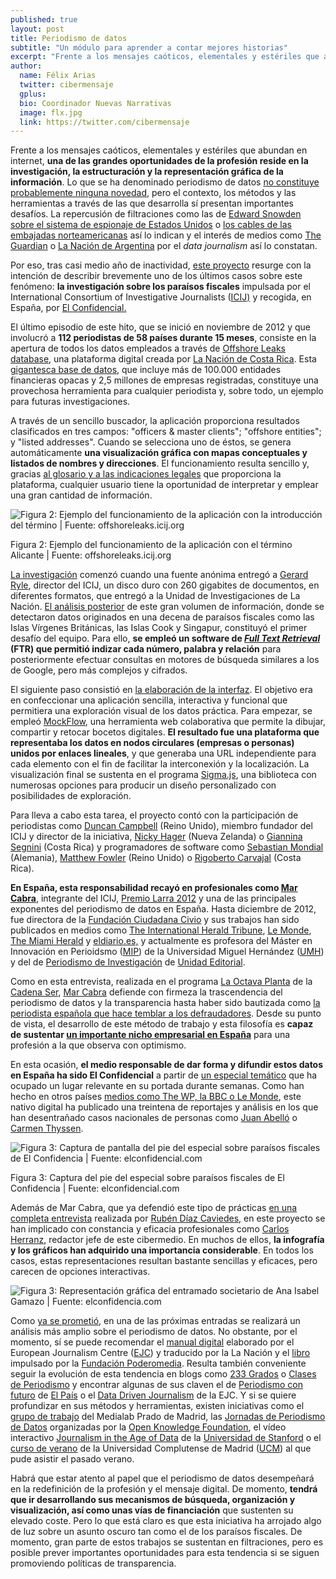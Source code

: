 ```yaml
---
published: true
layout: post
title: Periodismo de datos
subtitle: "Un módulo para aprender a contar mejores historias"
excerpt: "Frente a los mensajes caóticos, elementales y estériles que abundan en internet, una de las grandes oportunidades de la profesión reside en la investigación, la estructuración y la representación gráfica de la información."
author:
  name: Félix Arias
  twitter: cibermensaje
  gplus:  
  bio: Coordinador Nuevas Narrativas
  image: flx.jpg
  link: https://twitter.com/cibermensaje
---
```


Frente a los mensajes caóticos, elementales y estériles que abundan en internet, **una de las grandes oportunidades de la profesión reside en la investigación, la estructuración y la representación gráfica de la información**. Lo que se ha denominado periodismo de datos [no constituye probablemente ninguna novedad](http://www.apmadrid.es/noticias/generales/re-medios-pablo-mancini-tenemos-que-preguntarnos-que-papel-ocupan-los-medios-tradicionales-y-el-periodismo-en-este-nuevo-ecosistema-de-la-informacion?Itemid=209 "Entrevista a Pablo Mancini en la Asociación de la Prensa de Madrid en la que califica esta tendencia como una moda o una ficción"), pero el contexto, los métodos y las herramientas a través de las que desarrolla sí presentan importantes desafíos. La repercusión de filtraciones como las de [Edward Snowden sobre el sistema de espionaje de Estados Unidos](http://takingnote.blogs.nytimes.com/2013/06/24/edward-snowdens-mad-dash/?_r=0 "Editorial del New York Times sobre este caso") o  [los cables de las embajadas norteamericanas](http://internacional.elpais.com/tag/c/91871e200f2c2bf8987c3cdbd09d178a "Especial de El País sobre esta filtración") así lo indican y el interés de medios como [The Guardian](http://www.guardian.co.uk/datahttp:// "Sección dedicada al periodismo de datos en este medio") o [La Nación de Argentina](http://www.lanacion.com.ar/data "Sección dedicada al periodismo de datos en este medio") por el _data journalism_ así lo constatan.

Por eso, tras casi medio año de inactividad, [este proyecto](http://cibermensaje.com/el-proyecto/ "Página con la explicación de la naturaleza de Cibermensaje") resurge con la intención de describir brevemente uno de los últimos casos sobre este fenómeno: **la investigación sobre los paraísos fiscales** impulsada por el International Consortium of Investigative Journalists ([ICIJ)](http://www.icij.org/ "Página de inicio de la web de esta entidad") y recogida, en España, por [El Confidencial.<span id="more-996"></span>](http://www.elconfidencial.com/ "Página de inicio de este cibermedio")

El último episodio de este hito, que se inició  en noviembre de 2012 y que involucró a **112 periodistas de 58 países durante 15 meses**, consiste en la apertura de todos los datos empleados a través de [Offshore Leaks database](http://offshoreleaks.icij.org/ "Página de inicio de esta base de datos digital"), una plataforma digital creada por [La Nación de Costa Rica](http://www.nacion.com/ "Página de inicio de la versión digital de este medio"). Esta [gigantesca base de datos](http://www.nacion.com/data/Revelan-identidad-empresas-paraisos-fiscales_0_1348265192.html "Texto publicado en este cibermedio donde explican sus detalles"), que incluye más de 100.000 entidades financieras opacas y 2,5 millones de empresas registradas, constituye una provechosa herramienta para cualquier periodista y, sobre todo, un ejemplo para futuras investigaciones.

A través de un sencillo buscador, la aplicación proporciona resultados clasificados en tres campos: "officers & master clients"; "offshore entities"; y "listed addresses". Cuando se selecciona uno de éstos, se genera automáticamente **una visualización gráfica con mapas conceptuales y listados de nombres y direcciones**. El funcionamiento resulta sencillo y, gracias [al glosario y a las indicaciones legales](http://offshoreleaks.icij.org/about/caveats "Página dedicada a la explicación de estas cuestiones de la base de datos") que proporciona la plataforma, cualquier usuario tiene la oportunidad de interpretar y emplear una gran cantidad de información.


![Figura 2: Ejemplo del funcionamiento de la aplicación con la introducción del término | Fuente: offshoreleaks.icij.org](http://cibermensaje.com/wp-content/uploads/2013/06/Figura-22.jpg)

Figura 2: Ejemplo del funcionamiento de la aplicación con el término Alicante | Fuente: offshoreleaks.icij.org

[La investigación](http://www.icij.org/offshore/how-icijs-project-team-analyzed-offshore-files "Artículo de la ICIJ en la que se apuntan las claves de la investigación") comenzó cuando una fuente anónima entregó a [Gerard Ryle](http://www.icij.org/journalists/gerard-ryle), director del ICIJ, un disco duro con 260 gigabites de documentos, en diferentes formatos, que entregó a la Unidad de Investigaciones de La Nación. [El análisis posterior](http://www.icij.org/blog/2013/06/how-we-built-offshore-leaks-database "Artículo de la ICIJ en la que desarrolla este proceso") de este gran volumen de información, donde se detectaron datos originados en una decena de paraísos fiscales como las Islas Vírgenes Británicas, las Islas Cook y Singapur, constituyó el primer desafío del equipo. Para ello, **se empleó un software de [_Full Text Retrieval_](http://en.wikipedia.org/wiki/Full_text_search "Artículo de Wikipedia que explica este concepto") (FTR) que permitió indizar cada número, palabra y relación** para posteriormente efectuar consultas en motores de búsqueda similares a los de Google, pero más complejos y cifrados.

El siguiente paso consistió en [la elaboración de la interfaz](http://www.elconfidencial.com/especiales/paraisos-fiscales/2013/06/15/periodismo-de-datos-gargantas-profundas-y-tecnologia-compartida-123091/ "Artículo de El Confidencial en el que se detalla este proceso"). El objetivo era en confeccionar una aplicación sencilla, interactiva y funcional que permitiera una exploración visual de los datos práctica. Para empezar, se empleó [MockFlow](http://www.mockflow.com/ "Página de inicio de esta herramienta"), una herramienta web colaborativa que permite la dibujar, compartir y retocar bocetos digitales. **El resultado fue una plataforma que representaba los datos en nodos circulares (empresas o personas) unidos por enlaces lineales**, y que generaba una URL independiente para cada elemento con el fin de facilitar la interconexión y la localización. La visualización final se sustenta en el programa [Sigma.js](http://sigmajs.org/http:// "Página de inicio de esta herramienta"), una biblioteca con numerosas opciones para producir un diseño personalizado con posibilidades de exploración.

Para lleva a cabo esta tarea, el proyecto contó con la participación de periodistas como [Duncan Campbell](http://www.icij.org/journalists/duncan-campbell "Perfil de este periodista en la web del ICIJ") (Reino Unido), miembro fundador del ICIJ y director de la iniciativa, [Nicky Hager](http://www.icij.org/journalists/nicky-hager "Perfil de este periodista en la web del ICIJ") (Nueva Zelanda) o [Giannina Segnini](http://www.icij.org/journalists/giannina-segnini "Perfil de este periodista en la web del ICIJ") (Costa Rica) y programadores de software como [Sebastian Mondial](http://www.icij.org/journalists/sebastian-mondial "Perfil de este programador en la web del ICIJ") (Alemania), [Matthew Fowler](http://www.linkedin.com/profile/view?id=248661516&amp;authType=NAME_SEARCH&amp;authToken=UIEF&amp;locale=en_US&amp;srchid=a0979b57-ce53-4aa7-913d-3a1456121032-0&amp;srchindex=1&amp;srchtotal=214&amp;goback=.fps_PBCK_*1_Matthew_Fowler_*1_*1_*1_*1_*2_*1_Y_*1_*1_*1_false_1_R_*1_*51_*1_*51_true_*2_*2_*2_*2_*2_*2_*2_*2_*2_*2_*2_*2_*2_*2_*2_*2_*2_*2_*2_*2_*2&amp;pvs=ps&amp;trk=pp_profile_name_link "Perfil de este programador en Linkedin") (Reino Unido) o [Rigoberto Carvajal](http://www.colpin.ipys.org/participante/rigoberto-carvajal "Perfil de este programador en la web de la Conferencia Latinoamericana de Periodismo de Investigación ") (Costa Rica).

**En España, esta responsabilidad recayó en profesionales como [Mar Cabra](http://www.linkedin.com/pub/mar-cabra/21/bb8/8b9)**, integrante del ICIJ, [Premio Larra 2012](http://www.apmadrid.es/noticias-destacados/1-con-foto/fallados-los-premios-de-periodismo-apm-2012) y una de las principales exponentes del periodismo de datos en España. Hasta diciembre de 2012, fue directora de la [Fundación Ciudadana Civio](http://www.civio.es/ "Página de inicio de esta iniciativa") y sus trabajos han sido publicados en medios como [The International Herald Tribune](http://global.nytimes.com/ "Página de inicio de la versión digital de este medio"), [Le Monde](http://www.lemonde.fr/ "Página de inicio de la versión digital de este medio"), [The Miami Herald](http://www.miamiherald.com/ "Página de inicio de la versión digital de este medio") y [eldiario.es,](http://www.eldiario.es/autores/mar_cabra/) y actualmente es profesora del Máster en Innovación en Perioidsmo ([MIP](http://mip.umh.es/ "Página de inicio de esta iniciativa")) de la Universidad Miguel Hernández ([UMH](http://www.umh.es/ "Página oficial de esta entidad")) y del de [Periodismo de Investigación](http://www.escuelaunidadeditorial.es/programas/master/master-en-periodismo-de-investigacion-datos-y-visualizacion/profesores/mar-cabra) de [Unidad Editorial](http://www.unidadeditorial.com/ "Página de inicio de esta empresa").

Como en esta entrevista, realizada en el programa [La Octava Planta](http://www.cadenaser.com/la-octava-planta/ "Sección dedicada a este espacio en la versión digital de esta radio") de la [Cadena Ser](http://www.cadenaser.com/ "Página de inicio de la versión digital de este medio"), [Mar Cabra](https://twitter.com/cabralens "Perfil de esta periodista en Twitter") defiende con firmeza la trascendencia del periodismo de datos y la transparencia hasta haber sido bautizada como [la periodista española que hace temblar a los defraudadores](http://noticias.lainformacion.com/espana/mar-cabra-la-periodista-espanola-que-hace-temblar-a-los-defraudadores_HjONbkOB8Fa6mz1ucnjkl3/ "Artículo en lainformacion.com sobre esta cuestión"). Desde su punto de vista, el desarrollo de este método de trabajo y esta filosofía es **capaz de sustentar [un importante nicho empresarial en España](http://www.mirada21.es/detalle.php?idn=7865 "Entrevista a Mar Cabra sobre esta cuestión")** para una profesión a la que observa con optimismo.

En esta ocasión, **el medio responsable de dar forma y difundir estos datos en España ha sido El Confidencial** a partir de [un especial temático](http://www.elconfidencial.com/especiales/paraisos-fiscales/ "Sección específica de este cibermedio sobre esta cuestión") que ha ocupado un lugar relevante en su portada durante semanas. Como han hecho en otros países [medios como The WP, la BBC o Le Monde](http://www.elconfidencial.com/especiales/paraisos-fiscales/2013/04/04/asi-se-investigo-la-mayor-filtracion-sobre-paraisos-fiscales-junto-a-the-washington-post-bbc-118150/ "Información en El Confidencia sobre los detalles de este procedimiento"), este nativo digital ha publicado una treintena de reportajes y análisis en los que han desentrañado casos nacionales de personas como [Juan Abelló](http://www.elconfidencial.com/especiales/paraisos-fiscales/2013/04/11/juan-abello-un-buen-cazador-al-que-le-fallo-la-punteria-en-las-monterias-de-postin-118584/ "Reportaje de elconfidencial.com sobre las cuentas de este financiero") o [Carmen Thyssen](http://www.elconfidencial.com/cultura/2013/04/05/pelotazo-lsquomade-inrsquo-tita-118220/ "Reportaje de elconfidencial.com sobre las cuentas de esta coleccionista").

![Figura 3: Captura de pantalla del pie del especial sobre paraísos fiscales de El Confidencia | Fuente: elconfidencial.com](http://cibermensaje.com/wp-content/uploads/2013/06/Captura-de-pantalla-2013-06-23-a-las-21.34.401.png)

Figura 3: Captura del pie del especial sobre paraísos fiscales de El Confidencia | Fuente: elconfidencial.com


Además de Mar Cabra, que ya defendió este tipo de prácticas [en una completa entrevista](http://www.elconfidencial.com/espana/la-vida-de-prisa/2013/02/02/no-vale-solo-denunciar-para-cambiar-las-cosas-hay-que-actuar-y-pedir-explicaciones-114077 "Artículo publicado en elconfidencial.com") realizada por [Rubén Díaz Caviedes](http://www.rubendiazcaviedes.com/ "Página personal de este periodista"), en este proyecto se han implicado con constancia y eficacia profesionales como [Carlos Herranz](http://www.linkedin.com/pub/carlos-hernanz/7/811/5a7 "Perfil de esta periodista en Twitter"), redactor jefe de este cibermedio. En muchos de ellos, **la infografía y los gráficos han adquirido una importancia considerable**. En todos los casos, estas representaciones resultan bastante sencillas y eficaces, pero carecen de opciones interactivas.

![Figura 3: Representación gráfica del entramado societario de Ana Isabel Gamazo | Fuente: elconfidencia.com](http://cibermensaje.com/wp-content/uploads/2013/06/2013041150entr_okok.jpg)

Como [ya se prometió](http://cibermensaje.com/2013/01/15/entre-usuarios-tablas-y-redes-el-rompecabezas-de-la-audiencia-en-los-cibermedios/ "Entrada de este blog titulada &quot;Entre usuarios, tablas y redes: el rompecabezas de la audiencia en los cibermedios&quot;"), en una de las próximas entradas se realizará un análisis más amplio sobre el periodismo de datos. No obstante, por el momento, sí se puede recomendar el [manual digital](http://interactivos.lanacion.com.ar/manual-data/) elaborado por el European Journalism Centre ([EJC](http://ejc.net/ "Web oficial de esta entidad")) y traducido por la La Nación y el [libro](http://manual.periodismodedatos.org/) impulsado por la [Fundación Poderomedia](http://poderomedia.org "Web oficial de esta entidad"). Resulta también conveniente seguir la evolución de esta tendencia en blogs como [233 Grados](http://233grados.lainformacion.com/blog/periodismo-de-datos/ "Etiqueta de periodismo de datos de este blog") o [Clases de Periodismo](http://www.clasesdeperiodismo.com/tag/periodismo-de-datos/ "Etiqueta de periodismo de datos de este blog")  y encontrar algunas de sus claven el de [Periodismo con futuro](http://blogs.elpais.com/periodismo-con-futuro/periodismo-de-datos/ "Etiqueta de periodismo de datos de este blog") de [El País](http://elpais.com/ "Página de inicio de la versión digital de este medio") o el [Data Driven Journalism](http://datadrivenjournalism.net/ "Web inicial de este blog") de la EJC. Y si se quiere profundizar en sus métodos y herramientas, existen iniciativas como el [grupo de trabajo](http://medialab-prado.es/article/periodismo_de_datos_-_grupo_de_trabajo "Sección de esta iniciativa") del Medialab Prado de Madrid, las [Jornadas de Periodismo de Datos](http://periodismodatos.okfn.es/ "Página de inicio de esta iniciativa") organizadas por la [Open Knowledge Foundation](http://okfh.org "Web oficial de esta entidad"), el vídeo interactivo [Journalism in the Age of Data](http://datajournalism.stanford.edu/ "Web de esta aplicación") de la [Universidad de Stanford](http://www.stanford.edu/ "Web oficial de esta entidad") o el [curso de verano](http://pendientedemigracion.ucm.es/info/cv/descargas/cursos/74106.pdf "[pdf] Programa de esta iniciativa educativa") de la Universidad Complutense de Madrid ([UCM](http://www.ucm.es/ "Web oficial de esta entidad")) al que pude asistir el pasado verano.

Habrá que estar atento al papel que el periodismo de datos desempeñará en la redefinición de la profesión y el mensaje digital. De momento, **tendrá que ir desarrollando sus mecanismos de búsqueda, organización y visualización, así como unas vías de financiación** que sustenten su elevado coste. Pero lo que está claro es que esta iniciativa ha arrojado algo de luz sobre un asunto oscuro tan como el de los paraísos fiscales. De momento, gran parte de estos trabajos se sustentan en filtraciones, pero es posible prever importantes oportunidades para esta tendencia si se siguen promoviendo políticas de transparencia.

